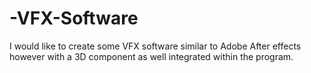 # -VFX-Software
I would like to create some VFX software similar to Adobe After effects however with a 3D component as well integrated within the program.
